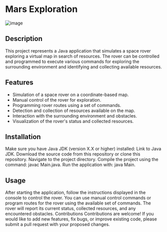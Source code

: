 # Mars Exploration

![image](https://github.com/cnst300/MarsExploration/assets/111741263/90d848ee-dd43-4a3e-8096-cc6ae0549010)


## Description
This project represents a Java application that simulates a space rover exploring a virtual map in search of resources. The rover can be controlled and programmed to execute various commands for exploring the surrounding environment and identifying and collecting available resources.

## Features
- Simulation of a space rover on a coordinate-based map.
- Manual control of the rover for exploration.
- Programming rover routes using a set of commands.
- Detection and collection of resources available on the map.
- Interaction with the surrounding environment and obstacles.
- Visualization of the rover's status and collected resources.

## Installation
Make sure you have Java JDK (version X.X or higher) installed: Link to Java JDK.
Download the source code from this repository or clone this repository.
Navigate to the project directory.
Compile the project using the command: javac Main.java.
Run the application with: java Main.

## Usage
After starting the application, follow the instructions displayed in the console to control the rover.
You can use manual control commands or program routes for the rover using the available set of commands.
The rover will report its current status, collected resources, and any encountered obstacles.
Contributions
Contributions are welcome! If you would like to add new features, fix bugs, or improve existing code, please submit a pull request with your proposed changes.
